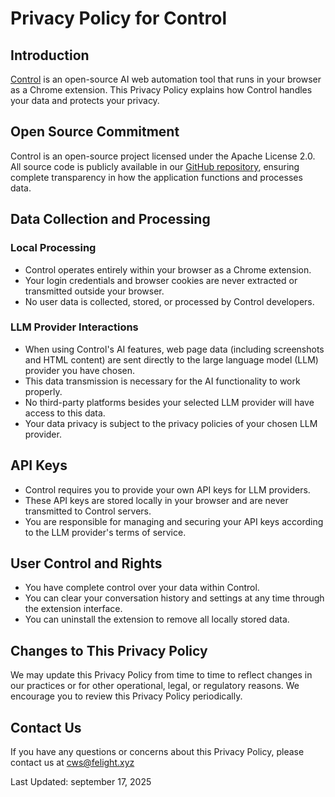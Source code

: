 # Privacy Policy for Control

## Introduction

[Control](https://github.com/Greatness0123/Browsercontrol) is an open-source AI web automation tool that runs in your browser as a Chrome extension. This Privacy Policy explains how Control handles your data and protects your privacy.

## Open Source Commitment

Control is an open-source project licensed under the Apache License 2.0. All source code is publicly available in our [GitHub repository](https://github.com/Greatness0123/Browsercontrol), ensuring complete transparency in how the application functions and processes data.

## Data Collection and Processing

### Local Processing
- Control operates entirely within your browser as a Chrome extension.
- Your login credentials and browser cookies are never extracted or transmitted outside your browser.
- No user data is collected, stored, or processed by Control developers.

### LLM Provider Interactions
- When using Control's AI features, web page data (including screenshots and HTML content) are sent directly to the large language model (LLM) provider you have chosen.
- This data transmission is necessary for the AI functionality to work properly.
- No third-party platforms besides your selected LLM provider will have access to this data.
- Your data privacy is subject to the privacy policies of your chosen LLM provider.

## API Keys

- Control requires you to provide your own API keys for LLM providers.
- These API keys are stored locally in your browser and are never transmitted to Control servers.
- You are responsible for managing and securing your API keys according to the LLM provider's terms of service.

## User Control and Rights

- You have complete control over your data within Control.
- You can clear your conversation history and settings at any time through the extension interface.
- You can uninstall the extension to remove all locally stored data.

## Changes to This Privacy Policy

We may update this Privacy Policy from time to time to reflect changes in our practices or for other operational, legal, or regulatory reasons. We encourage you to review this Privacy Policy periodically.

## Contact Us

If you have any questions or concerns about this Privacy Policy, please contact us at cws@felight.xyz

Last Updated: september 17, 2025